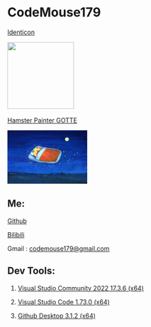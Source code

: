 # CodeMouse179

[Identicon](http://identicon.net/)

<img src="https://github.com/identicons/CodeMouse179.png" width="150" height="150"/>

[Hamster Painter GOTTE](https://www.hamgotte.com/)

<img src="https://github.com/CodeMouse179/CodeMouse179/blob/main/img/sleeping%20mouse.png" width="180" height="120">

## Me:

[Github](https://github.com/CodeMouse179)

[Bilibili](https://space.bilibili.com/3461577785215838)

Gmail : codemouse179@gmail.com

## Dev Tools:

1. [Visual Studio Community 2022 17.3.6 (x64)](https://visualstudio.microsoft.com/)

1. [Visual Studio Code 1.73.0 (x64)](https://code.visualstudio.com/)

1. [Github Desktop 3.1.2 (x64)](https://desktop.github.com/)